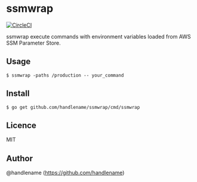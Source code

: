 # ssmwrap

[![CircleCI](https://circleci.com/gh/handlename/ssmwrap.svg?style=svg)](https://circleci.com/gh/handlename/ssmwrap)

ssmwrap execute commands with environment variables loaded from AWS SSM Parameter Store.

## Usage

```console
$ ssmwrap -paths /production -- your_command
```

## Install

```console
$ go get github.com/handlename/ssmwrap/cmd/ssmwrap
```

## Licence

MIT

## Author

@handlename (https://github.com/handlename)
